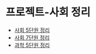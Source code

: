 # 프로젝트-사회 정리  
- [사회 5단원 정리](./사회%205단원%20정리.md)  
- [사회 7단원 정리](./사회%207단원%20정리.md)  
- [과학 5단원 정리](./과학%205단원%20정리.md)